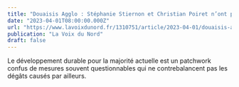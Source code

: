 ```yaml
---
title: "Douaisis Agglo : Stéphanie Stiernon et Christian Poiret n’ont pas la même vision du développement durable"
date: "2023-04-01T08:00:00.000Z"
url: "https://www.lavoixdunord.fr/1310751/article/2023-04-01/douaisis-agglo-stephanie-stiernon-une-autre-vision-du-developpement-durable-que"
publication: "La Voix du Nord"
draft: false
---
```


Le développement durable pour la majorité actuelle est un patchwork confus de mesures souvent questionnables qui ne contrebalancent pas les dégâts causés par ailleurs.
